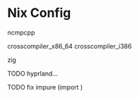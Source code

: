 # Nix Config


ncmpcpp

crosscompiler_x86_64
crosscompiler_i386

zig

TODO hyprland...


TODO fix impure (import <nixpkgs>)
